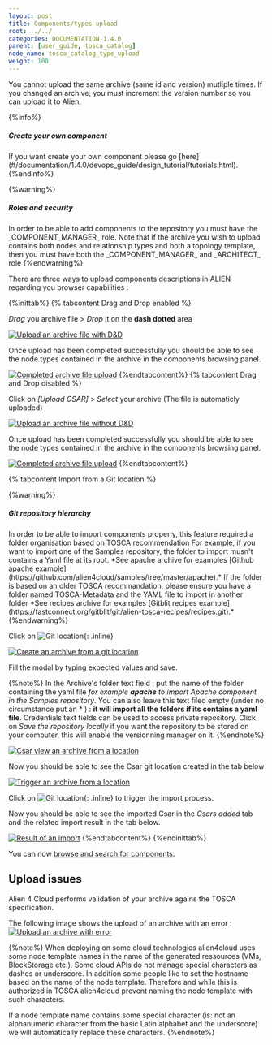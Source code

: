 ```yaml
---
layout: post
title: Components/types upload
root: ../../
categories: DOCUMENTATION-1.4.0
parent: [user_guide, tosca_catalog]
node_name: tosca_catalog_type_upload
weight: 100
---
```


You cannot upload the same archive (same id and version) mutliple times. If you changed an archive, you must increment the version number so you can upload it to Alien.

{%info%}
<h5>Create your own component</h5>
If you want create your own component please go [here](#/documentation/1.4.0/devops_guide/design_tutorial/tutorials.html).
{%endinfo%}

{%warning%}
<h5>Roles and security</h5>
In order to be able to add components to the repository you must have the _COMPONENT_MANAGER_ role. Note that if the archive you wish to upload contains both nodes and relationship types and both a topology template, then you must have both the _COMPONENT_MANAGER_ and _ARCHITECT_ role
{%endwarning%}

There are three ways to upload components descriptions in ALIEN regarding you browser capabilities :

{%inittab%}
{% tabcontent Drag and Drop enabled %}

*Drag* you archive file > *Drop* it on the **dash dotted** area

[![Upload an archive file with D&D](../../images/components_guide/upload-components-en.png)](../../images/components_guide/upload-components-en.png)

Once upload has been completed successfully you should be able to see the node types contained in the archive in the components browsing panel.

[![Completed  archive file upload](../../images/components_guide/upload-components-finished-en.png)](../../images/components_guide/upload-components-finished-en.png)
{%endtabcontent%}
{% tabcontent Drag and Drop disabled %}

Click on *[Upload CSAR]* > *Select* your archive (The file is automaticly uploaded)

[![Upload an archive file without D&D](../../images/components_guide/upload-components-button-en.png)](../../images/components_guide/upload-components-button-en.png)

Once upload has been completed successfully you should be able to see the node types contained in the archive in the components browsing panel.

[![Completed  archive file upload](../../images/components_guide/upload-components-finished-en.png)](../../images/components_guide/upload-components-finished-en.png)
{%endtabcontent%}

{% tabcontent Import from a Git location %}

{%warning%}
<h5>Git repository hierarchy</h5>
In order to be able to import components properly, this feature required a folder organisation based on TOSCA recommendation
For example, if you want to import one of the Samples repository, the folder to import musn't contains a Yaml file at its root.
*See apache archive for examples  [Github apache example](https://github.com/alien4cloud/samples/tree/master/apache).*
If the folder is based on an older TOSCA recommandation, please ensure you have a folder named TOSCA-Metadata and the YAML file to import in another folder
*See recipes archive for examples [Gitblit recipes example](https://fastconnect.org/gitblit/git/alien-tosca-recipes/recipes.git).*
{%endwarning%}


Click on ![Git location](../../images/components_guide/git_location.png){: .inline}

[![Create an archive from a git location](../../images/1.4.0/user_guide/component_git_locations.png)](../../images/1.4.0/user_guide/component_git_locations.png)

Fill the modal by typing expected values and save.

{%note%}
In the Archive's folder text field : put the name of the folder containing the yaml file *for example **apache** to import Apache component in the Samples repository*.
You can also leave this text filed empty (under no circumstance put an * ) : **it will import all the folders if its contains a yaml file**.
Credentials text fields can be used to access private repository.
Click on *Save the repository locally* if you want the repository to be stored on your computer, this will enable the versionning manager on it.
{%endnote%}

[![Csar view an archive from a location](../../images/components_guide/csar-modal-v2.png)](../../images/components_guide/csar-modal-v2.png)

Now you should be able to see the Csar git location created in the tab below

[![Trigger an archive from a location](../../images/1.4.0/user_guide/component_git_location_list.png)](../../images/1.4.0/user_guide/component_git_location_list.png)

Click on ![Git location](../../images/1.4.0/user_guide/git_import_btn.png){: .inline} to trigger the import process.  

Now you should be able to see the imported Csar in the *Csars added* tab and the related import result in the tab below.

[![Result of an import](../../images/1.4.0/user_guide/git_import_result.png)](../../images/1.4.0/user_guide/git_import_result.png)
{%endtabcontent%}
{%endinittab%}

You can now [browse and search for components](#/documentation/1.4.0/user_guide/catalog_type_search.html).

## Upload issues

Alien 4 Cloud performs validation of your archive agains the TOSCA specification.

The following image shows the upload of an archive with an error :
[![Upload an archive with error](../../images/components_guide/csar-upload-errors.png)](../../images/components_guide/csar-upload-errors.png)

{%note%}
When deploying on some cloud technologies alien4cloud uses some node template names in the name of the generated ressources (VMs, BlockStorage etc.). Some cloud APIs do not manage special characters as dashes or underscore. In addition some people like to set the hostname based on the name of the node template. Therefore and while this is authorized in TOSCA alien4cloud prevent naming the node template with such characters.

If a node template name contains some special character (is: not an alphanumeric character from the basic Latin alphabet and the underscore) we will automatically replace these characters.
{%endnote%}
